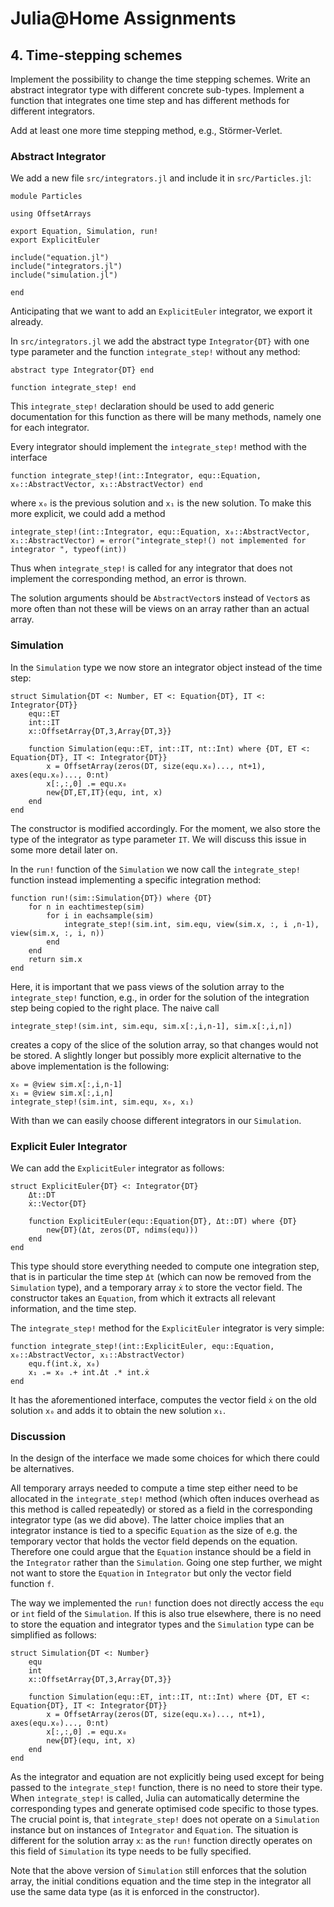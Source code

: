 
# Julia@Home Assignments

## 4. Time-stepping schemes

Implement the possibility to change the time stepping schemes.
Write an abstract integrator type with different concrete sub-types.
Implement a function that integrates one time step and has different methods for different integrators.

Add at least one more time stepping method, e.g., Störmer-Verlet.


### Abstract Integrator

We add a new file `src/integrators.jl` and include it in `src/Particles.jl`:
```julia; eval=false
module Particles

using OffsetArrays

export Equation, Simulation, run!
export ExplicitEuler

include("equation.jl")
include("integrators.jl")
include("simulation.jl")

end
```

Anticipating that we want to add an `ExplicitEuler` integrator, we export it already.

In `src/integrators.jl` we add the abstract type `Integrator{DT}` with one type parameter and the function `integrate_step!` without any method:
```julia; eval=false
abstract type Integrator{DT} end

function integrate_step! end
```
This `integrate_step!` declaration should be used to add generic documentation for this function as there will be many methods, namely one for each integrator.

Every integrator should implement the `integrate_step!` method with the interface
```julia; eval=false
function integrate_step!(int::Integrator, equ::Equation, x₀::AbstractVector, x₁::AbstractVector) end
```
where `x₀` is the previous solution and `x₁` is the new solution.
To make this more explicit, we could add a method
```julia; eval=false
integrate_step!(int::Integrator, equ::Equation, x₀::AbstractVector, x₁::AbstractVector) = error("integrate_step!() not implemented for integrator ", typeof(int))
```
Thus when `integrate_step!` is called for any integrator that does not implement the corresponding method, an error is thrown.

The solution arguments should be `AbstractVector`s instead of `Vector`s as more often than not these will be views on an array rather than an actual array.


### Simulation

In the `Simulation` type we now store an integrator object instead of the time step:
```julia; eval=false
struct Simulation{DT <: Number, ET <: Equation{DT}, IT <: Integrator{DT}}
    equ::ET
    int::IT
    x::OffsetArray{DT,3,Array{DT,3}}

    function Simulation(equ::ET, int::IT, nt::Int) where {DT, ET <: Equation{DT}, IT <: Integrator{DT}}
        x = OffsetArray(zeros(DT, size(equ.x₀)..., nt+1), axes(equ.x₀)..., 0:nt)
        x[:,:,0] .= equ.x₀
        new{DT,ET,IT}(equ, int, x)
    end
end
```
The constructor is modified accordingly.
For the moment, we also store the type of the integrator as type parameter `IT`.
We will discuss this issue in some more detail later on.

In the `run!` function of the `Simulation` we now call the `integrate_step!` function instead implementing a specific integration method:
```julia; eval=false
function run!(sim::Simulation{DT}) where {DT}
    for n in eachtimestep(sim)
        for i in eachsample(sim)
            integrate_step!(sim.int, sim.equ, view(sim.x, :, i ,n-1), view(sim.x, :, i, n))
        end
    end
    return sim.x
end
```
Here, it is important that we pass views of the solution array to the `integrate_step!` function, e.g., in order for the solution of the integration step being copied to the right place.
The naive call
```julia; eval=false       
integrate_step!(sim.int, sim.equ, sim.x[:,i,n-1], sim.x[:,i,n])
```
creates a copy of the slice of the solution array, so that changes would not be stored.
A slightly longer but possibly more explicit alternative to the above implementation is the following:
```julia; eval=false       
x₀ = @view sim.x[:,i,n-1]
x₁ = @view sim.x[:,i,n]
integrate_step!(sim.int, sim.equ, x₀, x₁)
```
With than we can easily choose different integrators in our `Simulation`.


### Explicit Euler Integrator

We can add the `ExplicitEuler` integrator as follows:
```julia; eval=false
struct ExplicitEuler{DT} <: Integrator{DT}
    Δt::DT
    ẋ::Vector{DT}
    
    function ExplicitEuler(equ::Equation{DT}, Δt::DT) where {DT}
        new{DT}(Δt, zeros(DT, ndims(equ)))
    end
end
```
This type should store everything needed to compute one integration step, that is in particular the time step `Δt` (which can now be removed from the `Simulation` type), and a temporary array `ẋ` to store the vector field.
The constructor takes an `Equation`, from which it extracts all relevant information, and the time step.

The `integrate_step!` method for the `ExplicitEuler` integrator is very simple:
```julia; eval=false
function integrate_step!(int::ExplicitEuler, equ::Equation, x₀::AbstractVector, x₁::AbstractVector)
    equ.f(int.ẋ, x₀)
    x₁ .= x₀ .+ int.Δt .* int.ẋ
end
```
It has the aforementioned interface, computes the vector field `ẋ` on the old solution `x₀` and adds it to obtain the new solution `x₁`.


### Discussion

In the design of the interface we made some choices for which there could be alternatives.

All temporary arrays needed to compute a time step either need to be allocated in the `integrate_step!` method (which often induces overhead as this method is called repeatedly) or stored as a field in the corresponding integrator type (as we did above).
The latter choice implies that an integrator instance is tied to a specific `Equation` as the size of e.g. the temporary vector that holds the vector field depends on the equation.
Therefore one could argue that the `Equation` instance should be a field in the `Integrator` rather than the `Simulation`.
Going one step further, we might not want to store the `Equation` in `Integrator` but only the vector field function `f`.

The way we implemented the `run!` function does not directly access the `equ` or `int` field of the `Simulation`. 
If this is also true elsewhere, there is no need to store the equation and integrator types and the `Simulation` type can be simplified as follows:
```julia; eval=false
struct Simulation{DT <: Number}
    equ
    int
    x::OffsetArray{DT,3,Array{DT,3}}

    function Simulation(equ::ET, int::IT, nt::Int) where {DT, ET <: Equation{DT}, IT <: Integrator{DT}}
        x = OffsetArray(zeros(DT, size(equ.x₀)..., nt+1), axes(equ.x₀)..., 0:nt)
        x[:,:,0] .= equ.x₀
        new{DT}(equ, int, x)
    end
end
```
As the integrator and equation are not explicitly being used except for being passed to the `integrate_step!` function, there is no need to store their type.
When `integrate_step!` is called, Julia can automatically determine the corresponding types and generate optimised code specific to those types.
The crucial point is, that `integrate_step!` does not operate on a `Simulation` instance but on instances of `Integrator` and `Equation`.
The situation is different for the solution array `x`: as the `run!` function directly operates on this field of `Simulation` its type needs to be fully specified.

Note that the above version of `Simulation` still enforces that the solution array, the initial conditions equation and the time step in the integrator all use the same data type (as it is enforced in the constructor).
